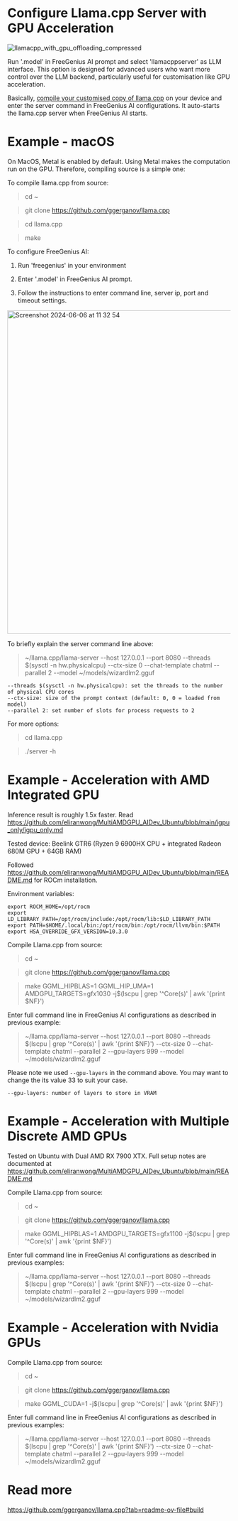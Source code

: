 # Configure Llama.cpp Server with GPU Acceleration

![llamacpp_with_gpu_offloading_compressed](https://github.com/eliranwong/freegenius/assets/25262722/2d607fc1-e6b5-4c62-be14-325d73866fce)

Run '.model' in FreeGenius AI prompt and select 'llamacppserver' as LLM interface.  This option is designed for advanced users who want more control over the LLM backend, particularly useful for customisation like GPU acceleration.

Basically, [compile your customised copy of llama.cpp](https://github.com/ggerganov/llama.cpp?tab=readme-ov-file#build) on your device and enter the server command in FreeGenius AI configurations. It auto-starts the llama.cpp server when FreeGenius AI starts.

# Example - macOS

On MacOS, Metal is enabled by default. Using Metal makes the computation run on the GPU.  Therefore, compiling source is a simple one:

To compile llama.cpp from source:

> cd ~

> git clone https://github.com/ggerganov/llama.cpp

> cd llama.cpp

> make

To configure FreeGenius AI:

1. Run 'freegenius' in your environment

2. Enter '.model' in FreeGenius AI prompt.

3. Follow the instructions to enter command line, server ip, port and timeout settings.

<img width="729" alt="Screenshot 2024-06-06 at 11 32 54" src="https://github.com/eliranwong/freegenius/assets/25262722/5004662d-03db-4f5b-a770-d0f16996a03c">

To briefly explain the server command line above:

> ~/llama.cpp/llama-server --host 127.0.0.1 --port 8080 --threads $(sysctl -n hw.physicalcpu) --ctx-size 0 --chat-template chatml --parallel 2 --model ~/models/wizardlm2.gguf

```
--threads $(sysctl -n hw.physicalcpu): set the threads to the number of physical CPU cores
--ctx-size: size of the prompt context (default: 0, 0 = loaded from model)
--parallel 2: set number of slots for process requests to 2
```

For more options:

> cd llama.cpp

> ./server -h

# Example - Acceleration with AMD Integrated GPU

Inference result is roughly 1.5x faster.  Read https://github.com/eliranwong/MultiAMDGPU_AIDev_Ubuntu/blob/main/igpu_only/igpu_only.md

Tested device: Beelink GTR6 (Ryzen 9 6900HX CPU + integrated Radeon 680M GPU + 64GB RAM)

Followed https://github.com/eliranwong/MultiAMDGPU_AIDev_Ubuntu/blob/main/README.md for ROCm installation.

Environment variables:

```
export ROCM_HOME=/opt/rocm
export LD_LIBRARY_PATH=/opt/rocm/include:/opt/rocm/lib:$LD_LIBRARY_PATH
export PATH=$HOME/.local/bin:/opt/rocm/bin:/opt/rocm/llvm/bin:$PATH
export HSA_OVERRIDE_GFX_VERSION=10.3.0
```

Compile Llama.cpp from source:

> cd ~

> git clone https://github.com/ggerganov/llama.cpp

> make GGML_HIPBLAS=1 GGML_HIP_UMA=1 AMDGPU_TARGETS=gfx1030 -j$(lscpu | grep '^Core(s)' | awk '{print $NF}')

Enter full command line in FreeGenius AI configurations as described in previous example:

> ~/llama.cpp/llama-server --host 127.0.0.1 --port 8080 --threads $(lscpu | grep '^Core(s)' | awk '{print $NF}') --ctx-size 0 --chat-template chatml --parallel 2 --gpu-layers 999 --model ~/models/wizardlm2.gguf

Please note we used `--gpu-layers` in the command above. You may want to change the its value 33 to suit your case.

```
--gpu-layers: number of layers to store in VRAM
```

# Example - Acceleration with Multiple Discrete AMD GPUs

Tested on Ubuntu with Dual AMD RX 7900 XTX. Full setup notes are documented at https://github.com/eliranwong/MultiAMDGPU_AIDev_Ubuntu/blob/main/README.md

Compile Llama.cpp from source:

> cd ~

> git clone https://github.com/ggerganov/llama.cpp

> make GGML_HIPBLAS=1 AMDGPU_TARGETS=gfx1100 -j$(lscpu | grep '^Core(s)' | awk '{print $NF}')

Enter full command line in FreeGenius AI configurations as described in previous examples:

> ~/llama.cpp/llama-server --host 127.0.0.1 --port 8080 --threads $(lscpu | grep '^Core(s)' | awk '{print $NF}') --ctx-size 0 --chat-template chatml --parallel 2 --gpu-layers 999 --model ~/models/wizardlm2.gguf

# Example - Acceleration with Nvidia GPUs

Compile Llama.cpp from source:

> cd ~

> git clone https://github.com/ggerganov/llama.cpp

> make GGML_CUDA=1 -j$(lscpu | grep '^Core(s)' | awk '{print $NF}')

Enter full command line in FreeGenius AI configurations as described in previous examples:

> ~/llama.cpp/llama-server --host 127.0.0.1 --port 8080 --threads $(lscpu | grep '^Core(s)' | awk '{print $NF}') --ctx-size 0 --chat-template chatml --parallel 2 --gpu-layers 999 --model ~/models/wizardlm2.gguf

# Read more

https://github.com/ggerganov/llama.cpp?tab=readme-ov-file#build